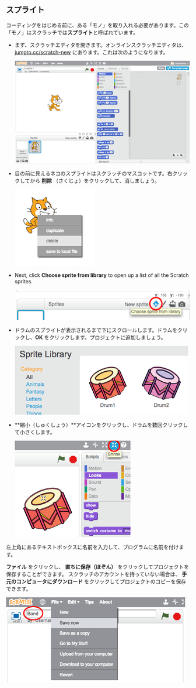 ## スプライト

コーディングをはじめる前に、ある「モノ」を取り入れる必要があります。この「モノ」はスクラッチでは**スプライト**と呼ばれています。

+ まず、スクラッチエディタを開きます。オンラインスクラッチエディタは、<a href="http://jumpto.cc/scratch-new" target="_blank"> jumpto.cc/scratch-new</a> にあります。これは次のようになります。
    
    ![スクリーンショット](images/band-scratch.png)

+ 目の前に見えるネコのスプライトはスクラッチのマスコットです。右クリックしてから **削除** （さくじょ）をクリックして、消しましょう。
    
    ![スクリーンショット](images/band-delete.png)

+ Next, click **Choose sprite from library** to open up a list of all the Scratch sprites.
    
    ![スクリーンショット](images/band-sprite-library.png)

+ ドラムのスプライトが表示されるまで下にスクロールします。ドラムをクリックし、**OK** をクリックします。プロジェクトに追加しましょう。
    
    ![スクリーンショット](images/band-sprite-drum.png)

+ **縮小（しゅくしょう）**アイコンをクリックし、ドラムを数回クリックして小さくします。
    
    ![スクリーンショット](images/band-shrink.png)

左上角にあるテキストボックスに名前を入力して、プログラムに名前を付けます。

**ファイル** をクリックし、 **直ちに保存（ほぞん）** をクリックしてプロジェクトを保存することができます。 スクラッチのアカウントを持っていない場合は、 **手元のコンピュータにダウンロード** をクリックしてプロジェクトのコピーを保存できます。

![スクリーンショット](images/band-save.png)